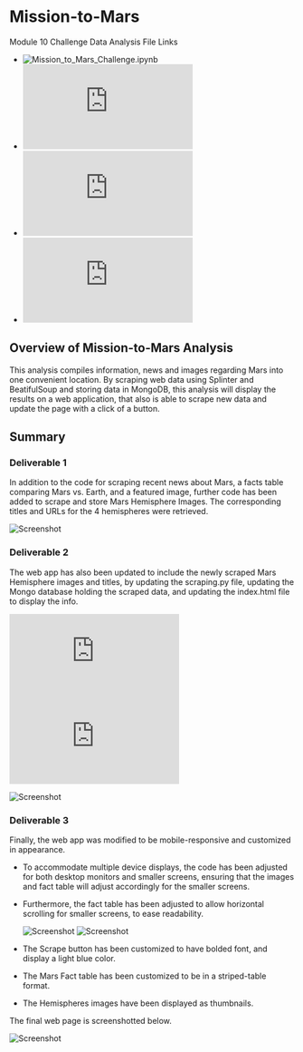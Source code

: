 # Mission-to-Mars
Module 10 Challenge Data Analysis File Links
- ![Mission_to_Mars_Challenge.ipynb](https://github.com/aseo67/Mission-to-Mars/blob/main/Mission_to_Mars_Challenge.ipynb)
- ![scraping.py](https://github.com/aseo67/Mission-to-Mars/blob/main/scraping.py)
- ![app.py](https://github.com/aseo67/Mission-to-Mars/blob/main/app.py)
- ![index.html](https://github.com/aseo67/Mission-to-Mars/blob/main/templates/index.html)

## Overview of Mission-to-Mars Analysis
This analysis compiles information, news and images regarding Mars into one convenient location. By scraping web data using Splinter and BeatifulSoup and storing data in MongoDB, this analysis will display the results on a web application, that also is able to scrape new data and update the page with a click of a button. 

## Summary
### Deliverable 1
In addition to the code for scraping recent news about Mars, a facts table comparing Mars vs. Earth, and a featured image, further code has been added to scrape and store Mars Hemisphere Images. The corresponding titles and URLs for the 4 hemispheres were retrieved. 

  ![Screenshot](https://github.com/aseo67/Mission-to-Mars/blob/main/Screenshot_Challenge_Image%20URLs.png)
 
### Deliverable 2
The web app has also been updated to include the newly scraped Mars Hemisphere images and titles, by updating the scraping.py file, updating the Mongo database holding the scraped data, and updating the index.html file to display the info. 

  ![scraping.py](https://github.com/aseo67/Mission-to-Mars/blob/main/scraping.py)
  ![index.html](https://github.com/aseo67/Mission-to-Mars/blob/main/templates/index.html)
  
  ![Screenshot](https://github.com/aseo67/Mission-to-Mars/blob/main/Screenshot_MongoDB.png)
  
### Deliverable 3
Finally, the web app was modified to be mobile-responsive and customized in appearance.  
- To accommodate multiple device displays, the code has been adjusted for both desktop monitors and smaller screens, ensuring that the images and fact table will adjust accordingly for the smaller screens. 
- Furthermore, the fact table has been adjusted to allow horizontal scrolling for smaller screens, to ease readability. 


  ![Screenshot](https://github.com/aseo67/Mission-to-Mars/blob/main/Screenshot_Challenge_Final_iPad%20ver.png)
  ![Screenshot](https://github.com/aseo67/Mission-to-Mars/blob/main/Screenshot_Challenge_Final_iPhoneX%20ver.png)

- The Scrape button has been customized to have bolded font, and display a light blue color. 
- The Mars Fact table has been customized to be in a striped-table format. 
- The Hemispheres images have been displayed as thumbnails. 

The final web page is screenshotted below.

  ![Screenshot](https://github.com/aseo67/Mission-to-Mars/blob/main/Screenshot_Challenge_Final.png)
  
